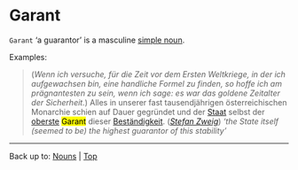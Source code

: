# Garant

`Garant` ‘a guarantor’ is a masculine [simple noun](../../simpleNouns.md).

Examples:

> (*Wenn ich versuche, für die Zeit vor dem Ersten Weltkriege, in der ich aufgewachsen bin, eine handliche Formel zu finden, so hoffe ich am prägnantesten zu sein, wenn ich sage: es war das goldene Zeitalter der Sicherheit.*) Alles in unserer fast tausendjährigen österreichischen Monarchie schien auf Dauer gegründet und der [Staat](../../s/st/Staat.md) selbst der [oberste](../../../adjectives/o/ob/oberer.md) <mark>Garant</mark> dieser [Beständigkeit](../../b/be/Bestaendigkeit.md). (*[Stefan Zweig](../../../texts/StefanZweig/DieWeltDerSicherheit.md)*) *‘the State itself (seemed to be) the highest guarantor of this stability’*

----

Back up to: [Nouns](../../index.md) | [Top](../../../index.md)
